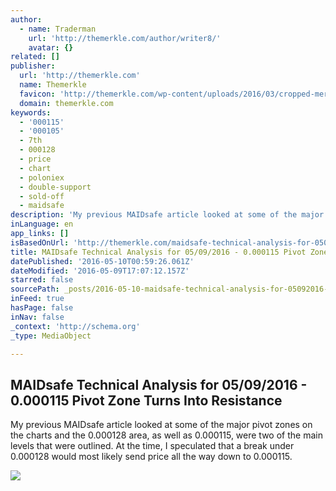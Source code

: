 ```yaml
---
author:
  - name: Traderman
    url: 'http://themerkle.com/author/writer8/'
    avatar: {}
related: []
publisher:
  url: 'http://themerkle.com'
  name: Themerkle
  favicon: 'http://themerkle.com/wp-content/uploads/2016/03/cropped-merkle-white-1-192x192.png'
  domain: themerkle.com
keywords:
  - '000115'
  - '000105'
  - 7th
  - 000128
  - price
  - chart
  - poloniex
  - double-support
  - sold-off
  - maidsafe
description: 'My previous MAIDsafe article looked at some of the major pivot zones on the charts and the 0.000128 area, as well as 0.000115, were two of the main levels that were outlined. At the time, I speculated that a break under 0.000128 would most likely send price all the way down to 0.000115.'
inLanguage: en
app_links: []
isBasedOnUrl: 'http://themerkle.com/maidsafe-technical-analysis-for-05092016/'
title: MAIDsafe Technical Analysis for 05/09/2016 - 0.000115 Pivot Zone Turns Into Resistance
datePublished: '2016-05-10T00:59:26.061Z'
dateModified: '2016-05-09T17:07:12.157Z'
starred: false
sourcePath: _posts/2016-05-10-maidsafe-technical-analysis-for-05092016-0000115-pivot.md
inFeed: true
hasPage: false
inNav: false
_context: 'http://schema.org'
_type: MediaObject

---
```

<article style=""><h1>MAIDsafe Technical Analysis for 05/09/2016 - 0.000115 Pivot Zone Turns Into Resistance</h1><p>My previous MAIDsafe article looked at some of the major pivot zones on the charts and the 0.000128 area, as well as 0.000115, were two of the main levels that were outlined. At the time, I speculated that a break under 0.000128 would most likely send price all the way down to 0.000115.</p><img src="http://themerkle.com/wp-content/uploads/2016/05/MAIDsafe-technical-analysis-May9-2.png" /></article>